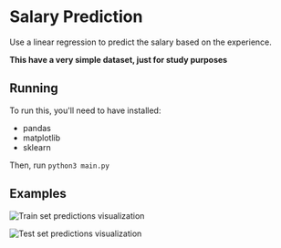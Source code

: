 # Salary Prediction

Use a linear regression to predict the salary based on the experience.

**This have a very simple dataset, just for study purposes**

## Running

To run this, you'll need to have installed:

- pandas
- matplotlib
- sklearn

Then, run `python3 main.py`

## Examples


![Train set predictions visualization](https://github.com/marcos-venicius/salary-prediction-linear-regression/assets/94018427/afca0838-0af5-4de9-b114-d428db6390e3 "Train set predictions visualization")

![Test set predictions visualization](https://github.com/marcos-venicius/salary-prediction-linear-regression/assets/94018427/dcd244a6-a972-4260-8614-87644d6e64be "Test set predictions visualization")
